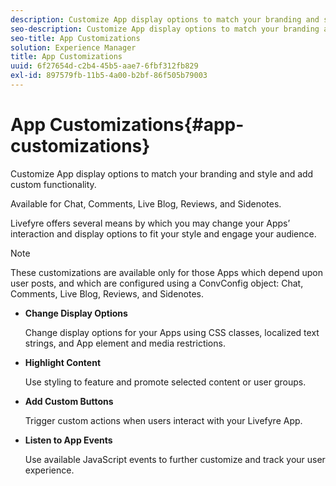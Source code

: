 ```yaml
---
description: Customize App display options to match your branding and style and add custom functionality.
seo-description: Customize App display options to match your branding and style and add custom functionality.
seo-title: App Customizations
solution: Experience Manager
title: App Customizations
uuid: 6f27654d-c2b4-45b5-aae7-6fbf312fb829
exl-id: 897579fb-11b5-4a00-b2bf-86f505b79003
---
```

# App Customizations{#app-customizations}

Customize App display options to match your branding and style and add custom functionality.

Available for Chat, Comments, Live Blog, Reviews, and Sidenotes.

Livefyre offers several means by which you may change your Apps’ interaction and display options to fit your style and engage your audience.

>[!NOTE]
>
>These customizations are available only for those Apps which depend upon user posts, and which are configured using a ConvConfig object: Chat, Comments, Live Blog, Reviews, and Sidenotes.

* **Change Display Options**

  Change display options for your Apps using CSS classes, localized text strings, and App element and media restrictions.

* **Highlight Content**

  Use styling to feature and promote selected content or user groups.

* **Add Custom Buttons**

  Trigger custom actions when users interact with your Livefyre App.

* **Listen to App Events**

  Use available JavaScript events to further customize and track your user experience.
